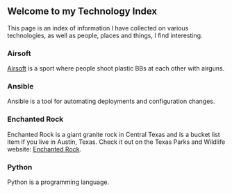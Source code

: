 ## Welcome to my Technology Index

This page is an index of information I have collected on various technologies, as well as people, places and things, I find interesting.

### Airsoft

[Airsoft](https://patrickaregan.github.io/tech-index/airsoft) is a sport where people shoot plastic BBs at each other with airguns.

### Ansible

Ansible is a tool for automating deployments and configuration changes.

### Enchanted Rock

Enchanted Rock is a giant granite rock in Central Texas and is a bucket list item if you live in Austin, Texas. Check it out on the Texas Parks and Wildlife website: [Enchanted Rock](https://tpwd.texas.gov/state-parks/enchanted-rock).

### Python

Python is a programming language.


